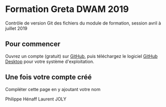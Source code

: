 # Formation Greta DWAM 2019

Contrôle de version Git des fichiers du module de formation, session avril à juillet 2019

## Pour commencer

Ouvrez un compte (gratuit) sur [GitHub](https://github.com/), puis téléchargez le logiciel [GitHub Desktop](https://desktop.github.com/) pour votre système d'exploitation.

## Une fois votre compte créé

Compléter cette page en y ajoutant votre nom

Philippe Hénaff
Laurent JOLY
